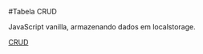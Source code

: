 #Tabela CRUD
  
  JavaScript vanilla, armazenando dados em localstorage.
  
  [CRUD](https://luquer4.github.io/CRUD/)

